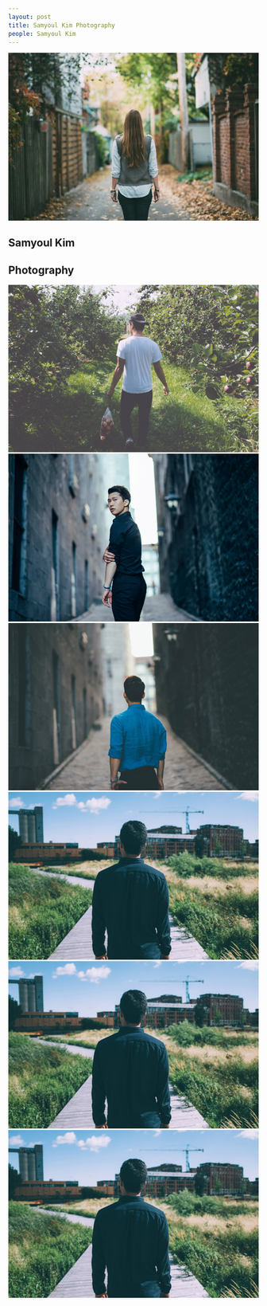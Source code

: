 ```yaml
---
layout: post
title: Samyoul Kim Photography
people: Samyoul Kim
---
```


![Alt text](../images/Samyoul/1.jpg)

<div class="info">
	<div class="left">
		<h2>Samyoul Kim</h2>
	</div>
	<div class="right">
		<h2>Photography</h2>
	</div>
</div>

<div id="grid">
	<img src="../images/Samyoul/2.jpg" class="post-image half-width" alt="">
	<img src="../images/Samyoul/3.jpg" class="post-image half-width" alt="">
	<img src="../images/Samyoul/4.jpg" class="post-image half-width" alt="">
	<img src="../images/Samyoul/5.jpg" class="post-image half-width" alt="">
	<img src="../images/Samyoul/5.jpg" class="post-image half-width" alt="">
	<img src="../images/Samyoul/5.jpg" class="post-image half-width" alt="">
</div>


<div class="space"></div>